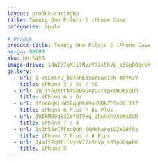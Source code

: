 ```yaml
---
layout: produk-casinghp
title: Twenty One Pilots 2 iPhone Case
categories: apple

# Produk
product-title: Twenty One Pilots 2 iPhone Case
harga: 90000
sku: hn-5458
image-drive: 14mIY7qMIilNyzV72x5hVp_s3SpOQqxbK
gallery:
  - url: 1-vSLmC7U_bQXkRE3SGWoad1eN-0OYKzV
    title: iPhone 5 / 5s / SE
  - url: 1B_iY6QXtrh4SbBGGApG4ctpkcHUAsQOb
    title: iPhone 6 / 6s
  - url: 1Yoa6qKi-WXBqqHhX9uHMQkZF5vODlIlZ
    title: iPhone 6 Plus / 6s Plus
  - url: 1WIRMR9qE32xf0IVeq_VhwHxhcAeKa3dD
    title: iPhone 7 / 8
  - url: 1xJh5SeCfFouQUN_66MWkakqiGZx36f8z
    title: iPhone 7 Plus / 8 Plus
  - url: 14mIY7qMIilNyzV72x5hVp_s3SpOQqxbK
    title: iPhone X
---
```

